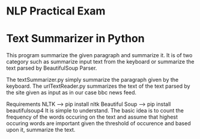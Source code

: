 # NLP Practical Exam
# Text Summarizer in Python
This program summarize the given paragraph and summarize it. It is of two category such as summarize input text from the keyboard or summarize the text parsed by BeautifulSoup Parser.

The textSummarizer.py simply summarize the paragraph given by the keyboard. The urlTextReader.py summarizes the text of the text parsed by the site given as input as in our case bbc news feed.

Requirements
NLTK --> pip install nltk
Beautiful Soup --> pip install beautifulsoup4
It is simple to understand. The basic idea is to count the frequency of the words occuring on the text and assume that highest occuring words are important given the threshold of occurence and based upon it, summarize the text.
